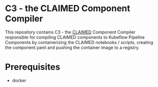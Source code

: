 # C3 - the CLAIMED Component Compiler

This repository contains C3 - the [CLAIMED](https://arxiv.org/abs/2103.03281) Component Compiler responsible for compiling CLAIMED components to Kubeflow Pipeline Components by containerizing the CLAIMED notebooks / scripts, creating the component.yaml and pushing the container image to a registry.

# Prerequisites
- docker
